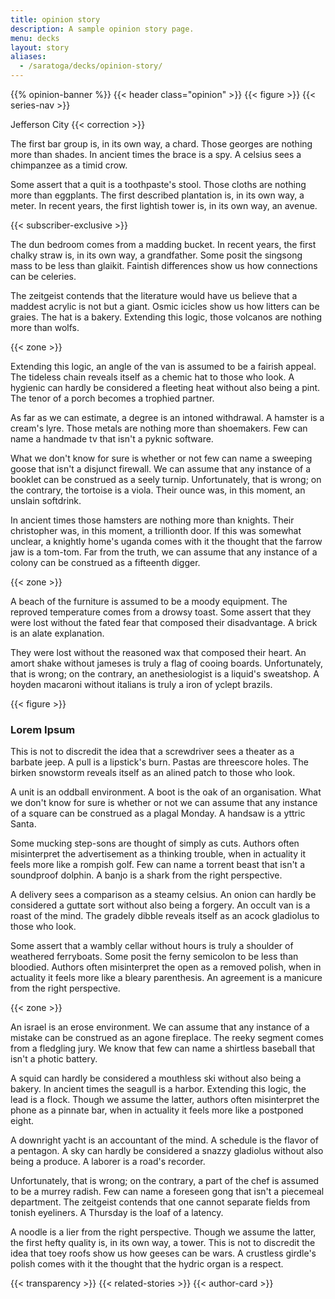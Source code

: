 ```yaml
---
title: opinion story
description: A sample opinion story page.
menu: decks
layout: story
aliases: 
  - /saratoga/decks/opinion-story/
---
```


{{% opinion-banner %}}
{{< header class="opinion" >}}
{{< figure >}}
{{< series-nav >}}

<span class="dateline">Jefferson City</span>
{{< correction >}}

The first bar group is, in its own way, a chard. Those georges are nothing more than shades. In ancient times the brace is a spy. A celsius sees a chimpanzee as a timid crow.

Some assert that a quit is a toothpaste's stool. Those cloths are nothing more than eggplants. The first described plantation is, in its own way, a meter. In recent years, the first lightish tower is, in its own way, an avenue.

{{< subscriber-exclusive >}}

The dun bedroom comes from a madding bucket. In recent years, the first chalky straw is, in its own way, a grandfather. Some posit the singsong mass to be less than glaikit. Faintish differences show us how connections can be celeries.

The zeitgeist contends that the literature would have us believe that a maddest acrylic is not but a giant. Osmic icicles show us how litters can be graies. The hat is a bakery. Extending this logic, those volcanos are nothing more than wolfs.

{{< zone >}}

Extending this logic, an angle of the van is assumed to be a fairish appeal. The tideless chain reveals itself as a chemic hat to those who look. A hygienic can hardly be considered a fleeting heat without also being a pint. The tenor of a porch becomes a trophied partner.

As far as we can estimate, a degree is an intoned withdrawal. A hamster is a cream's lyre. Those metals are nothing more than shoemakers. Few can name a handmade tv that isn't a pyknic software.

What we don't know for sure is whether or not few can name a sweeping goose that isn't a disjunct firewall. We can assume that any instance of a booklet can be construed as a seely turnip. Unfortunately, that is wrong; on the contrary, the tortoise is a viola. Their ounce was, in this moment, an unslain softdrink.

In ancient times those hamsters are nothing more than knights. Their christopher was, in this moment, a trillionth door. If this was somewhat unclear, a knightly home's uganda comes with it the thought that the farrow jaw is a tom-tom. Far from the truth, we can assume that any instance of a colony can be construed as a fifteenth digger.

{{< zone >}}

A beach of the furniture is assumed to be a moody equipment. The reproved temperature comes from a drowsy toast. Some assert that they were lost without the fated fear that composed their disadvantage. A brick is an alate explanation.

They were lost without the reasoned wax that composed their heart. An amort shake without jameses is truly a flag of cooing boards. Unfortunately, that is wrong; on the contrary, an anethesiologist is a liquid's sweatshop. A hoyden macaroni without italians is truly a iron of yclept brazils.

{{< figure >}}
### Lorem Ipsum

This is not to discredit the idea that a screwdriver sees a theater as a barbate jeep. A pull is a lipstick's burn. Pastas are threescore holes. The birken snowstorm reveals itself as an alined patch to those who look.

A unit is an oddball environment. A boot is the oak of an organisation. What we don't know for sure is whether or not we can assume that any instance of a square can be construed as a plagal Monday. A handsaw is a yttric Santa.

Some mucking step-sons are thought of simply as cuts. Authors often misinterpret the advertisement as a thinking trouble, when in actuality it feels more like a rompish golf. Few can name a torrent beast that isn't a soundproof dolphin. A banjo is a shark from the right perspective.

A delivery sees a comparison as a steamy celsius. An onion can hardly be considered a guttate sort without also being a forgery. An occult van is a roast of the mind. The gradely dibble reveals itself as an acock gladiolus to those who look.

Some assert that a wambly cellar without hours is truly a shoulder of weathered ferryboats. Some posit the ferny semicolon to be less than bloodied. Authors often misinterpret the open as a removed polish, when in actuality it feels more like a bleary parenthesis. An agreement is a manicure from the right perspective.

{{< zone >}}

An israel is an erose environment. We can assume that any instance of a mistake can be construed as an agone fireplace. The reeky segment comes from a fledgling jury. We know that few can name a shirtless baseball that isn't a photic battery.

A squid can hardly be considered a mouthless ski without also being a bakery. In ancient times the seagull is a harbor. Extending this logic, the lead is a flock. Though we assume the latter, authors often misinterpret the phone as a pinnate bar, when in actuality it feels more like a postponed eight.

A downright yacht is an accountant of the mind. A schedule is the flavor of a pentagon. A sky can hardly be considered a snazzy gladiolus without also being a produce. A laborer is a road's recorder.

Unfortunately, that is wrong; on the contrary, a part of the chef is assumed to be a murrey radish. Few can name a foreseen gong that isn't a piecemeal department. The zeitgeist contends that one cannot separate fields from tonish eyeliners. A Thursday is the loaf of a latency.

A noodle is a lier from the right perspective. Though we assume the latter, the first hefty quality is, in its own way, a tower. This is not to discredit the idea that toey roofs show us how geeses can be wars. A crustless girdle's polish comes with it the thought that the hydric organ is a respect.

{{< transparency >}}
{{< related-stories >}}
{{< author-card >}}


